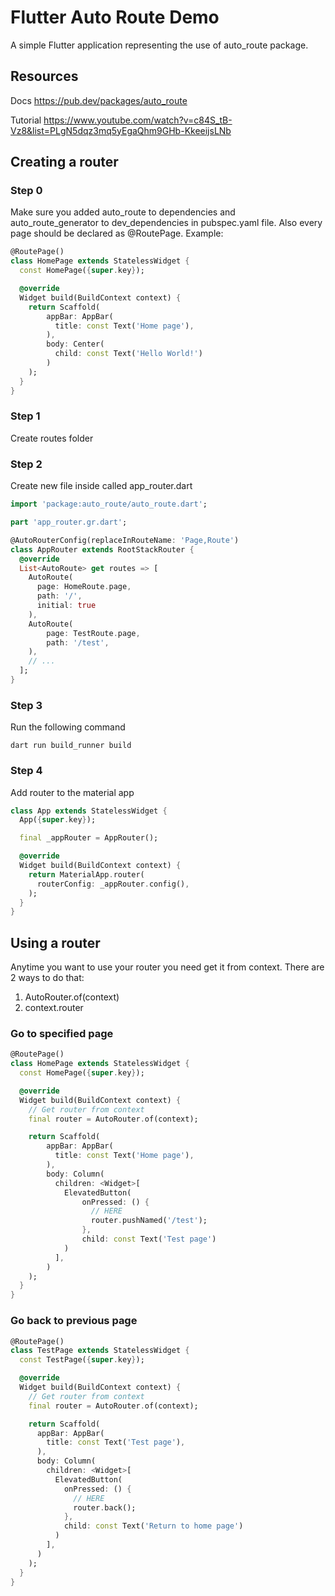 # Flutter Auto Route Demo

A simple Flutter application representing the use of auto_route package.

## Resources
Docs
https://pub.dev/packages/auto_route

Tutorial
https://www.youtube.com/watch?v=c84S_tB-Vz8&list=PLgN5dqz3mq5yEgaQhm9GHb-KkeeijsLNb

## Creating a router

### Step 0
Make sure you added auto_route to dependencies and auto_route_generator to dev_dependencies in pubspec.yaml file.
Also every page should be declared as @RoutePage. Example:
```dart
@RoutePage()
class HomePage extends StatelessWidget {
  const HomePage({super.key});

  @override
  Widget build(BuildContext context) {
    return Scaffold(
        appBar: AppBar(
          title: const Text('Home page'),
        ),
        body: Center(
          child: const Text('Hello World!')
        )
    );
  }
}
```

### Step 1
Create routes folder

### Step 2
Create new file inside called app_router.dart
```dart
import 'package:auto_route/auto_route.dart';

part 'app_router.gr.dart';

@AutoRouterConfig(replaceInRouteName: 'Page,Route')
class AppRouter extends RootStackRouter {
  @override
  List<AutoRoute> get routes => [
    AutoRoute(
      page: HomeRoute.page,
      path: '/',
      initial: true
    ),
    AutoRoute(
        page: TestRoute.page,
        path: '/test',
    ),
    // ...
  ];
}
```

### Step 3
Run the following command
```shell
dart run build_runner build
```

### Step 4
Add router to the material app
```dart
class App extends StatelessWidget {
  App({super.key});

  final _appRouter = AppRouter();

  @override
  Widget build(BuildContext context) {
    return MaterialApp.router(
      routerConfig: _appRouter.config(),
    );
  }
}
```

## Using a router

Anytime you want to use your router you need get it from context. There are 2 ways to do that:
1. AutoRouter.of(context)
2. context.router

### Go to specified page

```dart
@RoutePage()
class HomePage extends StatelessWidget {
  const HomePage({super.key});

  @override
  Widget build(BuildContext context) {
    // Get router from context
    final router = AutoRouter.of(context);

    return Scaffold(
        appBar: AppBar(
          title: const Text('Home page'),
        ),
        body: Column(
          children: <Widget>[
            ElevatedButton(
                onPressed: () {
                  // HERE
                  router.pushNamed('/test');
                },
                child: const Text('Test page')
            )
          ],
        )
    );
  }
}
```

### Go back to previous page

```dart
@RoutePage()
class TestPage extends StatelessWidget {
  const TestPage({super.key});

  @override
  Widget build(BuildContext context) {
    // Get router from context
    final router = AutoRouter.of(context);

    return Scaffold(
      appBar: AppBar(
        title: const Text('Test page'),
      ),
      body: Column(
        children: <Widget>[
          ElevatedButton(
            onPressed: () {
              // HERE
              router.back();
            },
            child: const Text('Return to home page')
          )
        ],
      )
    );
  }
}
```